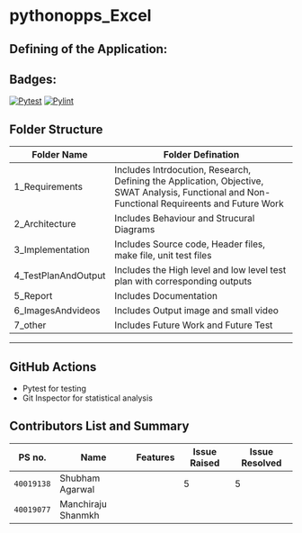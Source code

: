# pythonopps_Excel 
## Defining of the Application:

## Badges:
[![Pytest](https://github.com/sinopeSA/pythonopps_Excel/actions/workflows/pytest.yml/badge.svg)](https://github.com/sinopeSA/pythonopps_Excel/actions/workflows/pytest.yml)
[![Pylint](https://github.com/sinopeSA/pythonopps_Excel/actions/workflows/Pylint.yml/badge.svg)](https://github.com/sinopeSA/pythonopps_Excel/actions/workflows/Pylint.yml)

## Folder Structure
|Folder Name|Folder Defination|
|---------------------------------|-----------------------------------------------------------------------------------------------------------|
| 1_Requirements | Includes Intrdocution, Research, Defining the Application, Objective, SWAT Analysis, Functional and Non-Functional Requireents and Future Work|
| 2_Architecture | Includes Behaviour and Strucural Diagrams |
| 3_Implementation | Includes Source code, Header files, make file, unit test files |
| 4_TestPlanAndOutput | Includes the High level and low level test plan with corresponding outputs |
| 5_Report | Includes Documentation |
| 6_ImagesAndvideos | Includes Output image and small video |
| 7_other | Includes Future Work and Future Test |
----------------------------------------------------------------------------------------------------------------------------------------------------------------------------


## GitHub Actions
* Pytest for testing
* Git Inspector for statistical analysis


## Contributors List and Summary
|PS no. |  Name   |    Features    | Issue Raised | Issue Resolved | 
|-------|---------|----------------|--------|-------|
| `40019138` | Shubham Agarwal| | 5 | 5 |
|`40019077`| Manchiraju Shanmkh|
